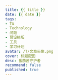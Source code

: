 ```yaml
---
title: {{ title }}
date: {{ date }}
tags:
- TA
- Technology
- 问题
- 预设模版
- 工具
- 学习计划
avatar: /T/文章头像.png
cover: 标题配图
desc: 番茄酱守护者
recommend: false
published: true
---
```

